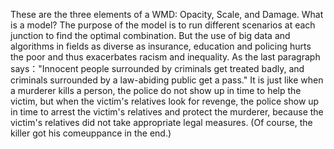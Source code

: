 These are the three elements of a WMD: Opacity, Scale, and Damage. What is a model? The purpose of the model is to run different scenarios at each junction to find the optimal combination.
But the use of big data and algorithms in fields as diverse as insurance, education and policing hurts the poor and thus exacerbates racism and inequality.
As the last paragraph says："Innocent people surrounded by criminals get treated badly, and criminals surrounded by a law-abiding public get a pass."
It is just like when a murderer kills a person, the police do not show up in time to help the victim, but when the victim's relatives look for revenge, the police show up in time to arrest the victim's relatives and protect the murderer, because the victim's relatives did not take appropriate legal measures. (Of course, the killer got his comeuppance in the end.)
